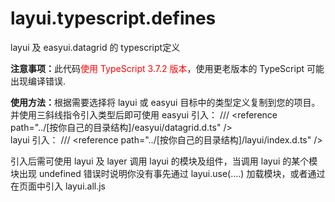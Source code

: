 # layui.typescript.defines
layui 及 easyui.datagrid 的 typescript定义

<strong>注意事项：</strong>此代码<span style="color: #ff0000">使用 TypeScript 3.7.2 版本</span>，使用更老版本的 TypeScript 可能出现编译错误.

<strong>使用方法：</strong>根据需要选择将 layui 或 easyui 目标中的类型定义复制到您的项目。并使用三斜线指令引入类型后即可使用
easyui 引入： /// &lt;reference path="../[按你自己的目录结构]/easyui/datagrid.d.ts" /&gt; <br />
layui 引入：  /// &lt;reference path="../[按你自己的目录结构]/layui/index.d.ts" /&gt;

引入后需可使用 layui 及 layer 调用 layui 的模块及组件，当调用 layui 的某个模块出现 undefined 错误时说明你没有事先通过 layui.use(....) 加载模块，或者通过在页面中引入 layui.all.js
